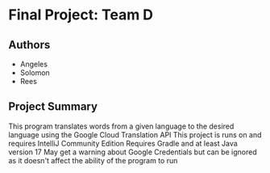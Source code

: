# Final Project: Team D

## Authors
* Angeles
* Solomon
* Rees

## Project Summary
This program translates words from a given language to the desired language using the Google Cloud Translation API
This project is runs on and requires IntelliJ Community Edition
Requires Gradle and at least Java version 17
May get a warning about Google Credentials but can be ignored as it doesn't affect the ability of the program to run

